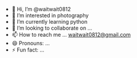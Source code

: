 - 👋 Hi, I’m @waitwait0812
- 👀 I’m interested in photography
- 🌱 I’m currently learning python
- 💞️ I’m looking to collaborate on ...
- 📫 How to reach me ...  waitwait0812@gmail.com
- 😄 Pronouns: ...
- ⚡ Fun fact: ...

<!---
waitwait0812/waitwait0812 is a ✨ special ✨ repository because its `README.md` (this file) appears on your GitHub profile.
You can click the Preview link to take a look at your changes.
--->
